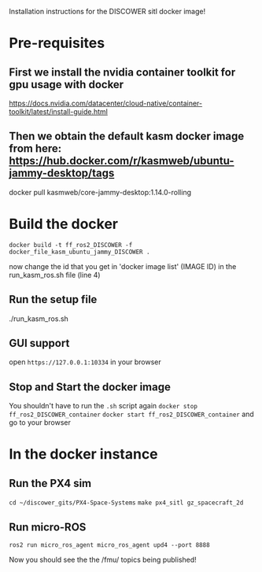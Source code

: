 Installation instructions for the DISCOWER sitl docker image!

# Pre-requisites
## First we install the nvidia container toolkit for gpu usage with docker
https://docs.nvidia.com/datacenter/cloud-native/container-toolkit/latest/install-guide.html

## Then we obtain the default kasm docker image from here: https://hub.docker.com/r/kasmweb/ubuntu-jammy-desktop/tags
docker pull kasmweb/core-jammy-desktop:1.14.0-rolling




# Build the docker
`docker build -t ff_ros2_DISCOWER -f docker_file_kasm_ubuntu_jammy_DISCOWER .`

now change the id that you get in 'docker image list' (IMAGE ID) in the run_kasm_ros.sh file (line 4)

## Run the setup file
./run_kasm_ros.sh

## GUI support
open `https://127.0.0.1:10334` in your browser

## Stop and Start the docker image
You shouldn't have to run the `.sh` script again
`docker stop ff_ros2_DISCOWER_container`
`docker start ff_ros2_DISCOWER_container`
and go to your browser




# In the docker instance

## Run the PX4 sim

`cd ~/discower_gits/PX4-Space-Systems`
`make px4_sitl gz_spacecraft_2d`

## Run micro-ROS 

`ros2 run micro_ros_agent micro_ros_agent upd4 --port 8888`

Now you should see the the /fmu/ topics being published!

 
